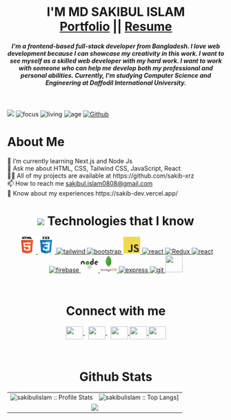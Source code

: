 <h1 align="center">
  I'M MD SAKIBUL ISLAM </br>
  <strong align="center"> <a align="center" href="https://sakib-dev.xyz/" target="_blank" target="_blank" rel="noopener noreferrer">Portfolio</a></strong> || <strong align="center"> <a  align="left" href="https://drive.google.com/file/d/1GHKH2A1no_u9DWbmSUcR135uQWdGHAtY/view?usp=share_link" target="_blank" target="_blank" rel="noopener noreferrer" >Resume</a></strong>
</h1>

<h5 align="center">
I'm a frontend-based full-stack developer from Bangladesh. I love web development because I can showcase my creativity in this work. I want to see myself as a skilled web developer with my hard work. I want to work with someone who can help me develop both my professional and personal abilities. Currently, I'm studying Computer Science and Engineering at Daffodil International University.
</h5>
<br>

[![](https://visitcount.itsvg.in/api?id=sakib-xrz&icon=5&color=12)](https://visitcount.itsvg.in)
![focus](https://img.shields.io/badge/focus-MERN%20Stack-brightgreen)
![living](https://img.shields.io/badge/living-Dhaka-blue)
![age](https://img.shields.io/badge/Age-27-blueviolet)
[![Github](https://img.shields.io/github/followers/sakib-xrz?label=Follow&style=social)](https://github.com/sakib-xrz)

<h1> About Me </h1>
🌱 I’m currently learning Next.js and Node Js <br> 💬 Ask me about HTML, CSS, Tailwind CSS, JavaScript, React <br> 👨‍💻 All of my projects are available at https://github.com/sakib-xrz <br>📫 How to reach me <a href="mailto:sakibul.islam0808@gmail.com" target="_blank" rel="noopener" >sakibul.islam0808@gmail.com</a> <br>📄 Know about my experiences https://sakib-dev.vercel.app/ 

<h1 align="center"><img src = "https://media2.giphy.com/media/QssGEmpkyEOhBCb7e1/giphy.gif?cid=ecf05e47a0n3gi1bfqntqmob8g9aid1oyj2wr3ds3mg700bl&rid=giphy.gif" width='40'/>&nbsp;Technologies that I know</h1> 
<p align="center"> <a href="https://www.w3.org/html/" target="_blank" rel="noreferrer"> <img src="https://raw.githubusercontent.com/devicons/devicon/master/icons/html5/html5-original-wordmark.svg" alt="html5" width="40" height="40"/> </a> <a href="https://www.w3schools.com/css/" target="_blank" rel="noreferrer"> <img src="https://raw.githubusercontent.com/devicons/devicon/master/icons/css3/css3-original-wordmark.svg" alt="css3" width="40" height="40"/> </a> <a href="https://tailwindcss.com/" target="_blank" rel="noreferrer"> <img src="https://www.vectorlogo.zone/logos/tailwindcss/tailwindcss-icon.svg" alt="tailwind" width="40" height="40"/> </a> <a href="https://getbootstrap.com" target="_blank" rel="noreferrer"> <img src="https://i.ibb.co/6BRCwLQ/bootstrap.png" alt="bootstrap" width="40" height="40"/> </a> <a href="https://developer.mozilla.org/en-US/docs/Web/JavaScript" target="_blank" rel="noreferrer"> <img src="https://raw.githubusercontent.com/devicons/devicon/master/icons/javascript/javascript-original.svg" alt="javascript" width="40" height="40"/> </a> <a href="https://reactjs.org/" target="_blank" rel="noreferrer"> <img src="https://i.ibb.co/5xXVNVh/react.png" alt="react" width="40" height="40"/> </a> <a href="https://redux.js.org/" target="_blank" rel="noreferrer"> <img src="https://i.ibb.co/v4BFdS7/Redux.png" alt="Redux" width="40" height="40"/> </a> <a href="https://reactrouter.com/" target="_blank" rel="noreferrer"> <img src="https://i.ibb.co/72RyCgr/route-removebg-preview.png" alt="react" width="40" height="40"/> </a> <a href="https://firebase.google.com/" target="_blank" rel="noreferrer"> <img src="https://www.vectorlogo.zone/logos/firebase/firebase-icon.svg" alt="firebase" width="40" height="40"/> </a> <a href="https://nodejs.org" target="_blank" rel="noreferrer"> <img src="https://raw.githubusercontent.com/devicons/devicon/master/icons/nodejs/nodejs-original-wordmark.svg" alt="nodejs" width="40" height="40"/> </a> <a href="https://www.mongodb.com/" target="_blank" rel="noreferrer"> <img src="https://raw.githubusercontent.com/devicons/devicon/master/icons/mongodb/mongodb-original-wordmark.svg" alt="mongodb" width="40" height="40"/> </a> <a href="https://expressjs.com" target="_blank" rel="noreferrer"> <img src="https://i.ibb.co/RhH2TVX/Express-js.png" alt="express" width="40" height="40"/> </a> <a href="https://git-scm.com/" target="_blank" rel="noreferrer"> <img src="https://www.vectorlogo.zone/logos/git-scm/git-scm-icon.svg" alt="git" width="40" height="40"/> </a> <a href="https://app.netlify.com/" target="_blank" rel="noreferrer"> <img src="https://i.ibb.co/HXbptwp/5bSckoxz.png" width="40" height="40"/> </a> </p> <br>

<h1 align="center">Connect with me</h1> 
<p align="center"> <a href="mailto:sakibul.islam0808@gmail.com" target="_blank" rel="noopener" > <img align="center" src="https://www.pngkey.com/png/full/84-840977_email-png-icon.png" height="30" width="40"/> </a>&nbsp; <a href="https://stackoverflow.com/users/18940892/md-sakibul-islam" target="_blank" rel="noopener" > <img align="center" src="https://cdn.iconscout.com/icon/free/png-256/stackoverflow-2-432547.png" height="30" width="40"/> </a>&nbsp; <a href="https://sakib-dev.vercel.app/" target="_blank" rel="noopener"> <img align="center" src="https://i.ibb.co/j68NX6q/protfolio.png" height="30" width="40" /> </a> <a href="https://www.linkedin.com/in/sakib0808/" target="blank"> <img align="center" src="https://raw.githubusercontent.com/rahuldkjain/github-profile-readme-generator/master/src/images/icons/Social/linked-in-alt.svg" alt="" height="30" width="40" /> </a> <a href="https://www.facebook.com/itsonlysakib" target="blank"> <img align="center" src="https://raw.githubusercontent.com/rahuldkjain/github-profile-readme-generator/master/src/images/icons/Social/facebook.svg" alt="" height="30" width="40" /> </a>  </p> <br> 

<p align="center"> <table> <h1 align="center">Github Stats</h1> <tr> <td><img alt="sakibulislam :: Profile Stats" src="https://github-readme-stats.vercel.app/api?username=sakib-xrz&theme=tokyonight&amp;show_icons=true&amp;count_private=true&amp;hide_border=true" /></td> <!-- &hide=html --> <td> <img alt="sakibulislam :: Top Langs]" src="https://github-readme-stats.vercel.app/api/top-langs/?username=sakib-xrz&langs_count=14&theme=tokyonight&layout=compact&hide=html"> </td> </tr> <tr> <td colspan="2" align="center"><img align="center" src="https://github-readme-streak-stats.herokuapp.com?user=sakib-xrz&theme=tokyonight&hide_border=true"></td> </tr> </table></p>
